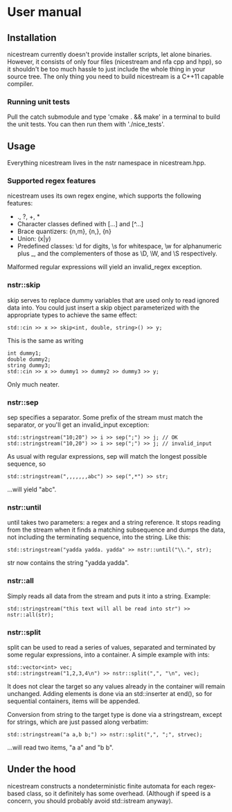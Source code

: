 # User manual

## Installation

nicestream currently doesn't provide installer scripts, let alone binaries.
However, it consists of only four files (nicestream and nfa cpp and hpp), so it
shouldn't be too much hassle to just include the whole thing in your source
tree. The only thing you need to build nicestream is a C++11 capable compiler.

### Running unit tests

Pull the catch submodule and type 'cmake . && make' in a terminal to build the
unit tests. You can then run them with './nice_tests'. 

## Usage

Everything nicestream lives in the nstr namespace in nicestream.hpp.

### Supported regex features

nicestream uses its own regex engine, which supports the following features:

* ., ?, +, *
* Character classes defined with [...] and [^...]
* Brace quantizers: {n,m}, {n,}, {n}
* Union: (x|y)
* Predefined classes: \d for digits, \s for whitespace, \w for alphanumeric
  plus _, and the complementers of those as \D, \W, and \S respectively.

Malformed regular expressions will yield an invalid_regex exception.

### nstr::skip

skip serves to replace dummy variables that are used only to read ignored data
into. You could just insert a skip object parameterized with the appropriate
types to achieve the same effect:

    std::cin >> x >> skip<int, double, string>() >> y;

This is the same as writing

    int dummy1;
    double dummy2;
    string dummy3;
    std::cin >> x >> dummy1 >> dummy2 >> dummy3 >> y;

Only much neater.

### nstr::sep

sep specifies a separator. Some prefix of the stream must match the separator,
or you'll get an invalid_input exception:

    std::stringstream("10;20") >> i >> sep(";") >> j; // OK
    std::stringstream("10,20") >> i >> sep(";") >> j; // invalid_input

As usual with regular expressions, sep will match the longest possible sequence,
so

    std::stringstream(",,,,,,,abc") >> sep(",*") >> str;

...will yield "abc".

### nstr::until

until takes two parameters: a regex and a string reference. It stops reading
from the stream when it finds a matching subsequence and dumps the data, not
including the terminating sequence, into the string. Like this:

    std::stringstream("yadda yadda. yadda" >> nstr::until("\\.", str);

str now contains the string "yadda yadda".

### nstr::all

Simply reads all data from the stream and puts it into a string. Example:

    std::stringstream("this text will all be read into str") >> nstr::all(str);

### nstr::split

split can be used to read a series of values, separated and terminated by some regular expressions,
into a container. A simple example with ints:

    std::vector<int> vec;
    std::stringstream("1,2,3,4\n") >> nstr::split(",", "\n", vec);

It does not clear the target so any values already in the container will remain unchanged. Adding
elements is done via an std::inserter at end(), so for sequential containers, items will be
appended.

Conversion from string to the target type is done via a stringstream, except for strings, which are
just passed along verbatim:

    std::stringstream("a a,b b;") >> nstr::split(",", ";", strvec);

...will read two items, "a a" and "b b".

## Under the hood

nicestream constructs a nondeterministic finite automata for each regex-based
class, so it definitely has some overhead. (Although if speed is a concern, you
should probably avoid std::istream anyway).

